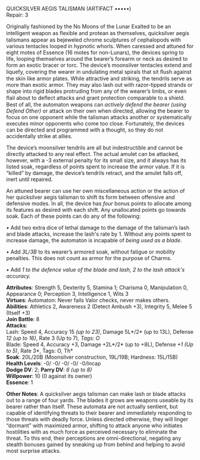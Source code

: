 QUICKSILVER AEGIS TALISMAN (ARTIFACT •••••)<br />
Repair: 3

Originally fashioned by the No Moons of the Lunar Exalted to be an intelligent weapon as ﬂexible and protean as themselves, quicksilver aegis talismans appear as
bejeweled chrome sculptures of cephalopods with various
tentacles looped in hypnotic whorls. When caressed and
attuned for eight motes of Essence (16 motes for non-Lunars), the devices spring to life, looping themselves around
the bearer’s forearm or neck as desired to form an exotic
bracer or torc. The device’s moonsilver tentacles extend and
liquefy, covering the wearer in undulating metal spirals that
sit ﬂush against the skin like armor plates. While attractive
and striking, the tendrils serve as more than exotic armor.
They may also lash out with razor-tipped strands or shape
into rigid blades protruding from any of the wearer’s limbs,
or even ﬂail about to deﬂect attacks and grant protection
comparable to a shield. Best of all, the automaton weapons
can *actively defend the bearer (using Defend Other)* or attack on their own when directed, allowing the bearer
to focus on one opponent while the talisman attacks another
or systematically executes minor opponents who come
too close. Fortunately, the devices can be directed
and programmed with a thought, so they do not
accidentally strike at allies.

The device’s moonsilver tendrils are
all but indestructible and cannot be directly attacked to any
real effect. The actual amulet can be attacked, however, with
a -3 external penalty for its small size, and it always has its
listed soak, regardless of points spent to increase the armor
value. If it is “killed” by damage, the device’s tendrils retract,
and the amulet falls off, inert until repaired.

An attuned bearer can use her
own miscellaneous action or the action of her
quicksilver aegis talisman
to shift its form between offensive and defensive modes. In all, the device has *four* bonus
points to allocate among its features as desired
with each shift. Any unallocated points go towards soak. Each of these points can do any of
the following:

• Add two extra dice of lethal damage to the damage of
the talisman’s lash and blade attacks, increase the lash's rate by 1. Without any points spent
to increase damage, the automaton is incapable of *being used as a blade*.

• Add *3L/3B* to its wearer’s armored soak, without fatigue
or mobility penalties.  This does not count as armor for the purpose of Charms.

• Add *1 to the defence value of the blade and lash, 2 to the lash attack's accuracy.*

**Attributes**: Strength 5, Dexterity 5, Stamina 1; Charisma 0,
Manipulation 0, Appearance 0; Perception 3, Intelligence
1, Wits 3<br />
**Virtues**: Automaton: Never fails Valor checks, never makes
others.<br />
**Abilities**: Athletics 2, Awareness 2 (Detect Ambush +3),
Integrity 5, Melee 5 (Itself +3)<br />
**Join Battle**: 8<br />
**Attacks**: <br />
Lash: Speed 4, Accuracy 15 *(up to 23)*, Damage 5L*/2* (up to 13L), Defense
*12 (up to 16)*, Rate 3 (Up to 7)*, Tags: O*<br />
Blade: Speed 4, Accuracy +3, Damage +2L*/2* (up to +8L),
Defense *+1 (Up to 5)*, Rate 3*, Tags: O, Th*<br />
**Soak**: 20L/20B (Moonsilver construction, 19L/19B; Hardness: 15L/15B)<br />
**Health Levels**: -0/ -0/ -0/ -0/ -0/Incap<br />
**Dodge DV**: 2; **Parry DV**: *6 (up to 8)*<br />
**Willpower**: 10 (0 against its owner)<br />
**Essence**: 1

**Other Notes**: A quicksilver aegis talisman can make lash
or blade attacks out to a range of four yards. The blades it
grows are weapons useable by its bearer rather than
itself. These automata are not actually sentient,
but capable of identifying threats to their bearer
and immediately responding to those threats with
deadly force. Unless directed otherwise, they will
linger “dormant” with maximized armor, shifting to attack anyone
who initiates hostilities
with as much force as perceived necessary to eliminate
the threat. To this end, their
perceptions are omni-directional,
negating any stealth bonuses gained by
sneaking up from behind and helping to avoid
most surprise attacks.
